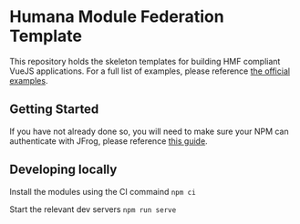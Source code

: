 # Humana Module Federation Template

This repository holds the skeleton templates for building HMF compliant VueJS applications. For a full list of examples, please reference [the official examples](https://github.com/module-federation/module-federation-examples).

## Getting Started

If you have not already done so, you will need to make sure your NPM can authenticate with JFrog, please reference [this guide](https://experience-wiki-app-exp-dev.npii-aks.dhp-east2us-npe.humana.com/docs/nucleus/connecting-to-the-feed).

## Developing locally

Install the modules using the CI commaind
`npm ci`

Start the relevant dev servers
`npm run serve`
